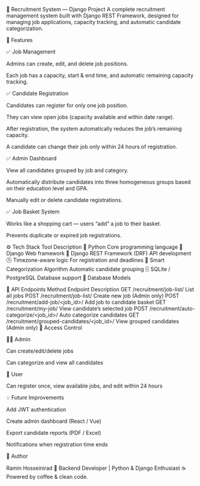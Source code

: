 🏢 Recruitment System — Django Project
A complete recruitment management system built with Django REST Framework, designed for managing job applications, capacity tracking, and automatic candidate categorization.

🚀 Features

✅ Job Management

Admins can create, edit, and delete job positions.

Each job has a capacity, start & end time, and automatic remaining capacity tracking.

✅ Candidate Registration

Candidates can register for only one job position.

They can view open jobs (capacity available and within date range).

After registration, the system automatically reduces the job’s remaining capacity.

A candidate can change their job only within 24 hours of registration.

✅ Admin Dashboard

View all candidates grouped by job and category.

Automatically distribute candidates into three homogeneous groups based on their education level and GPA.

Manually edit or delete candidate registrations.

✅ Job Basket System

Works like a shopping cart — users “add” a job to their basket.

Prevents duplicate or expired job registrations.

⚙️ Tech Stack
Tool	Description
🐍 Python	Core programming language
🎯 Django	Web framework
🧩 Django REST Framework (DRF)	API development
🕓 Timezone-aware logic	For registration and deadlines
🧠 Smart Categorization Algorithm	Automatic candidate grouping
🗄️ SQLite / PostgreSQL	Database support
🧱 Database Models

🧩 API Endpoints
Method	Endpoint	Description
GET	/recruitment/job-list/	List all jobs
POST	/recruitment/job-list/	Create new job (Admin only)
POST	/recruitment/add-job/<job_id>/	Add job to candidate basket
GET	/recruitment/my-job/	View candidate’s selected job
POST	/recruitment/auto-categorize/<job_id>/	Auto categorize candidates
GET	/recruitment/grouped-candidates/<job_id>/	View grouped candidates (Admin only)
🔐 Access Control

👨‍💻 Admin

Can create/edit/delete jobs

Can categorize and view all candidates

👤 User

Can register once, view available jobs, and edit within 24 hours

💡 Future Improvements

 Add JWT authentication

 Create admin dashboard (React / Vue)

 Export candidate reports (PDF / Excel)

 Notifications when registration time ends

🧠 Author

Ramin Hosseinirad
🎯 Backend Developer | Python & Django Enthusiast
☕ Powered by coffee & clean code.

